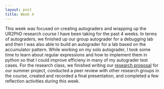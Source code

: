 ```yaml
---
layout: post
title: Week 4
---
```


This week was focused on creating autograders and wrapping up the UR2PhD research course I have been taking for the past 4 weeks. In terms of autograders, we finished up our group autograder for a debugging lab and then I was also able to build an autograder for a lab based on the accumulator pattern. While working on my solo autograder, I took some time to learn about regular expressions and how to implement them in python so that I could improve efficieny in many of my autograder test cases. For the research class, we finished writing our [research proposal](https://drive.google.com/file/d/1dH3VuL6m7FQyZuYC1SmrftsGSCE4N-ml/view?usp=sharing) for our summer project, conducted a peer review with other research groups in the course, created and recorded a final presentation, and completed a few reflection activities during this week. 
